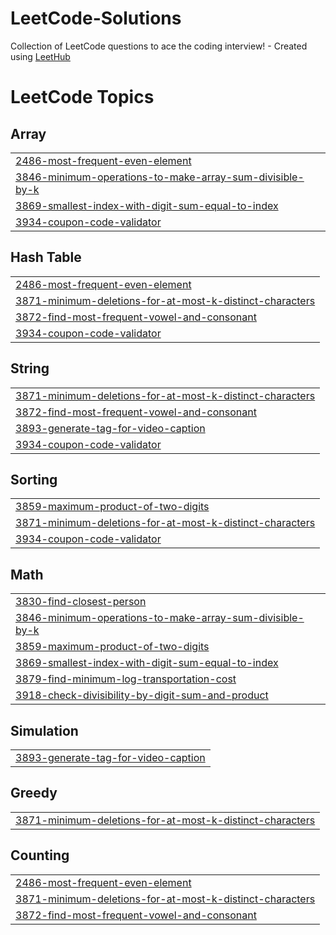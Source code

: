 # LeetCode-Solutions
Collection of LeetCode questions to ace the coding interview! - Created using [LeetHub](https://github.com/QasimWani/LeetHub)

<!---LeetCode Topics Start-->
# LeetCode Topics
## Array
|  |
| ------- |
| [2486-most-frequent-even-element](https://github.com/iamgaurav2233/LeetCode-Solutions/tree/master/2486-most-frequent-even-element) |
| [3846-minimum-operations-to-make-array-sum-divisible-by-k](https://github.com/iamgaurav2233/LeetCode-Solutions/tree/master/3846-minimum-operations-to-make-array-sum-divisible-by-k) |
| [3869-smallest-index-with-digit-sum-equal-to-index](https://github.com/iamgaurav2233/LeetCode-Solutions/tree/master/3869-smallest-index-with-digit-sum-equal-to-index) |
| [3934-coupon-code-validator](https://github.com/iamgaurav2233/LeetCode-Solutions/tree/master/3934-coupon-code-validator) |
## Hash Table
|  |
| ------- |
| [2486-most-frequent-even-element](https://github.com/iamgaurav2233/LeetCode-Solutions/tree/master/2486-most-frequent-even-element) |
| [3871-minimum-deletions-for-at-most-k-distinct-characters](https://github.com/iamgaurav2233/LeetCode-Solutions/tree/master/3871-minimum-deletions-for-at-most-k-distinct-characters) |
| [3872-find-most-frequent-vowel-and-consonant](https://github.com/iamgaurav2233/LeetCode-Solutions/tree/master/3872-find-most-frequent-vowel-and-consonant) |
| [3934-coupon-code-validator](https://github.com/iamgaurav2233/LeetCode-Solutions/tree/master/3934-coupon-code-validator) |
## String
|  |
| ------- |
| [3871-minimum-deletions-for-at-most-k-distinct-characters](https://github.com/iamgaurav2233/LeetCode-Solutions/tree/master/3871-minimum-deletions-for-at-most-k-distinct-characters) |
| [3872-find-most-frequent-vowel-and-consonant](https://github.com/iamgaurav2233/LeetCode-Solutions/tree/master/3872-find-most-frequent-vowel-and-consonant) |
| [3893-generate-tag-for-video-caption](https://github.com/iamgaurav2233/LeetCode-Solutions/tree/master/3893-generate-tag-for-video-caption) |
| [3934-coupon-code-validator](https://github.com/iamgaurav2233/LeetCode-Solutions/tree/master/3934-coupon-code-validator) |
## Sorting
|  |
| ------- |
| [3859-maximum-product-of-two-digits](https://github.com/iamgaurav2233/LeetCode-Solutions/tree/master/3859-maximum-product-of-two-digits) |
| [3871-minimum-deletions-for-at-most-k-distinct-characters](https://github.com/iamgaurav2233/LeetCode-Solutions/tree/master/3871-minimum-deletions-for-at-most-k-distinct-characters) |
| [3934-coupon-code-validator](https://github.com/iamgaurav2233/LeetCode-Solutions/tree/master/3934-coupon-code-validator) |
## Math
|  |
| ------- |
| [3830-find-closest-person](https://github.com/iamgaurav2233/LeetCode-Solutions/tree/master/3830-find-closest-person) |
| [3846-minimum-operations-to-make-array-sum-divisible-by-k](https://github.com/iamgaurav2233/LeetCode-Solutions/tree/master/3846-minimum-operations-to-make-array-sum-divisible-by-k) |
| [3859-maximum-product-of-two-digits](https://github.com/iamgaurav2233/LeetCode-Solutions/tree/master/3859-maximum-product-of-two-digits) |
| [3869-smallest-index-with-digit-sum-equal-to-index](https://github.com/iamgaurav2233/LeetCode-Solutions/tree/master/3869-smallest-index-with-digit-sum-equal-to-index) |
| [3879-find-minimum-log-transportation-cost](https://github.com/iamgaurav2233/LeetCode-Solutions/tree/master/3879-find-minimum-log-transportation-cost) |
| [3918-check-divisibility-by-digit-sum-and-product](https://github.com/iamgaurav2233/LeetCode-Solutions/tree/master/3918-check-divisibility-by-digit-sum-and-product) |
## Simulation
|  |
| ------- |
| [3893-generate-tag-for-video-caption](https://github.com/iamgaurav2233/LeetCode-Solutions/tree/master/3893-generate-tag-for-video-caption) |
## Greedy
|  |
| ------- |
| [3871-minimum-deletions-for-at-most-k-distinct-characters](https://github.com/iamgaurav2233/LeetCode-Solutions/tree/master/3871-minimum-deletions-for-at-most-k-distinct-characters) |
## Counting
|  |
| ------- |
| [2486-most-frequent-even-element](https://github.com/iamgaurav2233/LeetCode-Solutions/tree/master/2486-most-frequent-even-element) |
| [3871-minimum-deletions-for-at-most-k-distinct-characters](https://github.com/iamgaurav2233/LeetCode-Solutions/tree/master/3871-minimum-deletions-for-at-most-k-distinct-characters) |
| [3872-find-most-frequent-vowel-and-consonant](https://github.com/iamgaurav2233/LeetCode-Solutions/tree/master/3872-find-most-frequent-vowel-and-consonant) |
<!---LeetCode Topics End-->